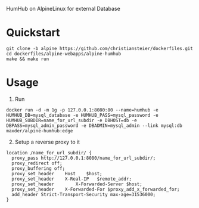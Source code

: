 HumHub on AlpineLinux for external Database

# Quickstart #

```
git clone -b alpine https://github.com/christiansteier/dockerfiles.git
cd dockerfiles/alpine-webapps/alpine-humhub
make && make run
```

# Usage #

1. Run 

  `docker run -d -m 1g -p 127.0.0.1:8080:80 --name=humhub -e HUMHUB_DB=mysql_database -e HUMHUB_PASS=mysql_password -e HUMHUB_SUBDIR=name_for_url_subdir -e DBHOST=db -e DBPASS=mysql_admin_password -e DBADMIN=mysql_admin --link mysql:db maxder/alpine-humhub:edge`

2. Setup a reverse proxy to it

  ```
  location /name_for_url_subdir/ {
  	proxy_pass http://127.0.0.1:8080/name_for_url_subdir/;
  	proxy_redirect off;
  	proxy_buffering off;
  	proxy_set_header 	Host	$host;
  	proxy_set_header 	X-Real-IP	$remote_addr;
  	proxy_set_header        X-Forwarded-Server $host;
  	proxy_set_header	X-Forwarded-For	$proxy_add_x_forwarded_for;
  	add_header Strict-Transport-Security max-age=31536000;
  }
  ```


